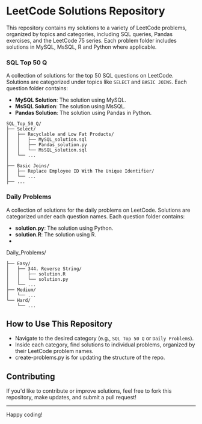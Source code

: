 # LeetCode Solutions Repository

This repository contains my solutions to a variety of LeetCode problems, organized by topics and categories, including SQL queries, Pandas exercises, and the LeetCode 75 series. Each problem folder includes solutions in MySQL, MsSQL, R and Python where applicable.

### SQL Top 50 Q
A collection of solutions for the top 50 SQL questions on LeetCode. Solutions are categorized under topics like `SELECT` and `BASIC JOINS`. Each question folder contains:
- **MySQL Solution**: The solution using MySQL.
- **MsSQL Solution**: The solution using MsSQL.
- **Pandas Solution**: The solution using Pandas in Python.
```
SQL_Top_50_Q/
├── Select/
│   ├── Recyclable and Low Fat Products/
│   │   ├── MySQL_solution.sql
│   │   ├── Pandas_solution.py
│   │   └── MsSQL_solution.sql
│   └── ...
│
├── Basic Joins/
│   ├── Replace Employee ID With The Unique Identifier/
│   └── ...
├── ...
```

### Daily Problems
A collection of solutions for the daily problems on LeetCode. Solutions are categorized under each question names. Each question folder contains:
- **solution.py**: The solution using Python.
- **solution.R**: The solution using R.
- 
Daily_Problems/
```
├── Easy/
│   ├── 344. Reverse String/
│   │   ├── solution.R
│   │   └── solution.py
│   └── ...
├── Medium/
│   └── ...
└── Hard/
    └── ...
```

## How to Use This Repository
- Navigate to the desired category (e.g., `SQL Top 50 Q` or `Daily Problems`).
- Inside each category, find solutions to individual problems, organized by their LeetCode problem names.
- create-problems.py is for updating the structure of the repo.

## Contributing
If you'd like to contribute or improve solutions, feel free to fork this repository, make updates, and submit a pull request!

---

Happy coding!
